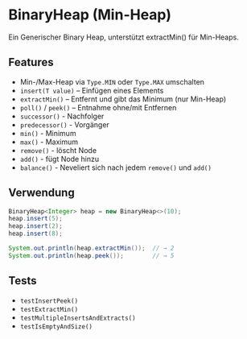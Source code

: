 # BinaryHeap (Min-Heap)

Ein Generischer Binary Heap, unterstützt extractMin() für Min-Heaps. 

## Features

- Min-/Max-Heap via `Type.MIN` oder `Type.MAX` umschalten
- `insert(T value)` – Einfügen eines Elements
- `extractMin()` – Entfernt und gibt das Minimum (nur Min-Heap)
- `poll()` / `peek()` – Entnahme ohne/mit Entfernen
- `successor()` - Nachfolger
- `predecessor()` - Vorgänger
- `min()` - Minimum
- `max()` - Maximum
- `remove()` - löscht Node
- `add()` - fügt Node hinzu
- `balance()` - Neveliert sich nach jedem `remove()` und `add()`
 
## Verwendung

```java
BinaryHeap<Integer> heap = new BinaryHeap<>(10);
heap.insert(5);
heap.insert(2);
heap.insert(8);

System.out.println(heap.extractMin());  // → 2
System.out.println(heap.peek());        // → 5
```

## Tests
- `testInsertPeek()`
- `testExtractMin()`
- `testMultipleInsertsAndExtracts()`
- `testIsEmptyAndSize()`